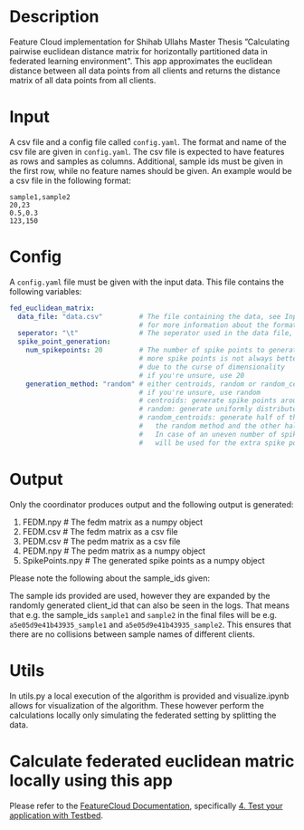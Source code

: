 # Description
Feature Cloud implementation for Shihab Ullahs Master Thesis
”Calculating pairwise euclidean distance matrix for horizontally partitioned data in federated learning environment".
This app approximates the euclidean distance between all data points from all clients and returns the distance matrix 
of all data points from all clients.

# Input
A csv file and a config file called `config.yaml`. The format and name of the csv file 
are given in `config.yaml`.
The csv file is expected to have features as rows and samples as columns.
Additional, sample ids must be given in the first row, while no feature names should 
be given. An example would be a csv file in the following format:
```
sample1,sample2
20,23
0.5,0.3
123,150
```

# Config
A `config.yaml` file must be given with the input data. This file contains the 
following variables:
```yaml
fed_euclidean_matrix:
  data_file: "data.csv"         # The file containing the data, see Input
                                # for more information about the format
  seperator: "\t"               # The seperator used in the data file, use \t for tabs
  spike_point_generation:
    num_spikepoints: 20         # The number of spike points to generate
                                # more spike points is not always better 
                                # due to the curse of dimensionality 
                                # if you're unsure, use 20
    generation_method: "random" # either centroids, random or random_centroids
                                # if you're unsure, use random
                                # centroids: generate spike points around centroids
                                # random: generate uniformly distributed random spike points
                                # random_centroids: generate half of the spike points using 
                                #   the random method and the other half using the centroids method.
                                #   In case of an uneven number of spike points, the random method
                                #   will be used for the extra spike point.
```

# Output
Only the coordinator produces output and the following output is generated:
1. FEDM.npy         # The fedm matrix as a numpy object 
2. FEDM.csv         # The fedm matrix as a csv file
3. PEDM.csv         # The pedm matrix as a csv file 
4. PEDM.npy         # The pedm matrix as a numpy object
5. SpikePoints.npy  # The generated spike points as a numpy object

Please note the following about the sample_ids given:

The sample ids provided are used, however they are expanded by the randomly generated client_id that can also be seen in the logs.
That means that e.g. the sample_ids `sample1` and `sample2` in the final files will be e.g.
`a5e05d9e41b43935_sample1` and `a5e05d9e41b43935_sample2`. 
This ensures that there are no collisions between sample names of different clients.

# Utils
In utils.py a local execution of the algorithm is provided and visualize.ipynb allows for visualization of the algorithm. 
These however perform the calculations locally only simulating the federated setting by splitting the data. 

# Calculate federated euclidean matric locally using this app
Please refer to the [FeatureCloud Documentation](https://featurecloud.ai/assets/developer_documentation/index.html), specifically [4. Test your application with Testbed](https://featurecloud.ai/assets/developer_documentation/getting_started.html#application-development).
